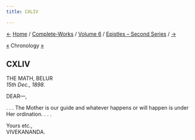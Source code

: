 ```yaml
---
title: CXLIV

---
```

<div>

[←](143_margot.htm) [Home](../../../index.htm) /
[Complete-Works](../../complete_works.htm) / [Volume
6](../volume_6_contents.htm) / [Epistles – Second
Series](epistles_second_series_contents.htm) / [→](145_dhira_mata.htm)

  

[«](../../volume_5/epistles_first_series/088_your_highness.htm)
Chronology
[»](../../volume_4/translation_prose/our_present_social_problems.htm)

## CXLIV

THE MATH, BELUR  
*15th Dec., 1898*.

DEAR—,

. . . The Mother is our guide and whatever happens or will happen is
under Her ordination. . . .

Yours etc.,  
VIVEKANANDA.

</div>

